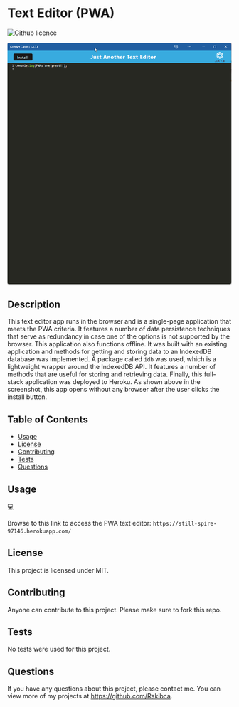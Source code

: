 # Text Editor (PWA)
![Github licence](http://img.shields.io/badge/license-MIT-blue.svg)

![alt text](screenshot.png)


## Description
This text editor app runs in the browser and is a single-page application that meets the PWA criteria. It features a number of data persistence techniques that serve as redundancy in case one of the options is not supported by the browser. This application also functions offline. It was built with an existing application and methods for getting and storing data to an IndexedDB database was implemented. A package called `idb` was used, which is a lightweight wrapper around the IndexedDB API. It features a number of methods that are useful for storing and retrieving data. Finally, this full-stack application was deployed to Heroku.
As shown above in the screenshot, this app opens without any browser after the user clicks the install button.

## Table of Contents
* [Usage](#usage)
* [License](#license)
* [Contributing](#contributing)
* [Tests](#tests)
* [Questions](#questions)

## Usage
💻

Browse to this link to access the PWA text editor: `https://still-spire-97146.herokuapp.com/`

## License
This project is licensed under MIT.

## Contributing
Anyone can contribute to this project. Please make sure to fork this repo.

## Tests
No tests were used for this project.

## Questions
If you have any questions about this project, please contact me.
You can view more of my projects at https://github.com/Rakibca.
